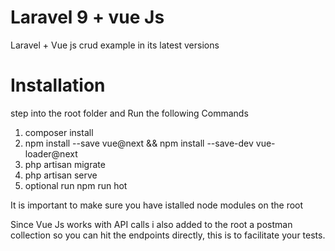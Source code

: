 # Laravel 9 + vue Js
 Laravel + Vue js crud example in its latest versions

# Installation
step into the root folder and Run the following Commands
 
 1. composer install
 2. npm install --save vue@next && npm install --save-dev vue-loader@next
 3. php artisan migrate
 4. php artisan serve
 5. optional run npm run hot

It is important to make sure you have istalled node modules on the root

Since Vue Js works with API calls i also added to the root a postman collection so you can hit the endpoints directly, this is to facilitate your tests. 

